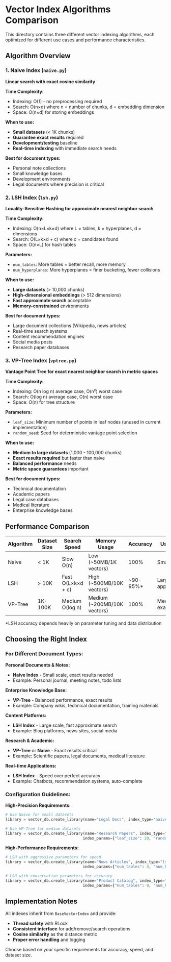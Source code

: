# Vector Index Algorithms Comparison

This directory contains three different vector indexing algorithms, each optimized for different use cases and performance characteristics.

## Algorithm Overview

### 1. Naive Index (`naive.py`)
**Linear search with exact cosine similarity**

**Time Complexity:**
- Indexing: O(1) - no preprocessing required
- Search: O(n×d) where n = number of chunks, d = embedding dimension
- Space: O(n×d) for storing embeddings

**When to use:**
- **Small datasets** (< 1K chunks)
- **Guarantee exact results** required
- **Development/testing** baseline
- **Real-time indexing** with immediate search needs

**Best for document types:**
- Personal note collections
- Small knowledge bases
- Development environments
- Legal documents where precision is critical

### 2. LSH Index (`lsh.py`)
**Locality-Sensitive Hashing for approximate nearest neighbor search**

**Time Complexity:**
- Indexing: O(n×L×k×d) where L = tables, k = hyperplanes, d = dimensions
- Search: O(L×k×d + c) where c = candidates found
- Space: O(n×L) for hash tables

**Parameters:**
- `num_tables`: More tables = better recall, more memory
- `num_hyperplanes`: More hyperplanes = finer bucketing, fewer collisions

**When to use:**
- **Large datasets** (> 10,000 chunks)
- **High-dimensional embeddings** (> 512 dimensions)
- **Fast approximate search** acceptable
- **Memory-constrained** environments

**Best for document types:**
- Large document collections (Wikipedia, news articles)
- Real-time search systems
- Content recommendation engines
- Social media posts
- Research paper databases

### 3. VP-Tree Index (`vptree.py`)
**Vantage Point Tree for exact nearest neighbor search in metric spaces**

**Time Complexity:**
- Indexing: O(n log n) average case, O(n²) worst case
- Search: O(log n) average case, O(n) worst case
- Space: O(n) for tree structure

**Parameters:**
- `leaf_size`: Minimum number of points in leaf nodes (unused in current implementation)
- `random_seed`: Seed for deterministic vantage point selection

**When to use:**
- **Medium to large datasets** (1,000 - 100,000 chunks)
- **Exact results required** but faster than naive
- **Balanced performance** needs
- **Metric space guarantees** important

**Best for document types:**
- Technical documentation
- Academic papers
- Legal case databases
- Medical literature
- Enterprise knowledge bases

## Performance Comparison

| Algorithm | Dataset Size | Search Speed | Memory Usage | Accuracy | Use Case |
|-----------|-------------|--------------|--------------|----------|----------|
| Naive     | < 1K        | Slow O(n)    | Low (~50MB/1K vectors) | 100%     | Small, exact |
| LSH       | > 10K       | Fast O(L×k×d + c) | High (~500MB/10K vectors) | ~90-95%* | Large, approximate |
| VP-Tree   | 1K-100K     | Medium O(log n) | Medium (~200MB/10K vectors) | 100%     | Medium, exact |

*LSH accuracy depends heavily on parameter tuning and data distribution

## Choosing the Right Index

### For Different Document Types:

**Personal Documents & Notes:**
- **Naive Index** - Small scale, exact results needed
- Example: Personal journal, meeting notes, todo lists

**Enterprise Knowledge Base:**
- **VP-Tree** - Balanced performance, exact results
- Example: Company wikis, technical documentation, training materials

**Content Platforms:**
- **LSH Index** - Large scale, fast approximate search
- Example: Blog platforms, news sites, social media

**Research & Academic:**
- **VP-Tree** or **Naive** - Exact results critical
- Example: Scientific papers, legal documents, medical literature

**Real-time Applications:**
- **LSH Index** - Speed over perfect accuracy
- Example: Chatbots, recommendation systems, auto-complete

### Configuration Guidelines:

**High-Precision Requirements:**
```python
# Use Naive for small datasets
library = vector_db.create_library(name="Legal Docs", index_type="naive")

# Use VP-Tree for medium datasets
library = vector_db.create_library(name="Research Papers", index_type="vptree",
                                  index_params={"leaf_size": 20, "random_seed": 42})
```

**High-Performance Requirements:**
```python
# LSH with aggressive parameters for speed
library = vector_db.create_library(name="News Articles", index_type="lsh",
                                  index_params={"num_tables": 4, "num_hyperplanes": 3})

# LSH with conservative parameters for accuracy
library = vector_db.create_library(name="Product Catalog", index_type="lsh",
                                  index_params={"num_tables": 8, "num_hyperplanes": 6})
```

## Implementation Notes

All indexes inherit from `BaseVectorIndex` and provide:
- **Thread safety** with RLock
- **Consistent interface** for add/remove/search operations
- **Cosine similarity** as the distance metric
- **Proper error handling** and logging

Choose based on your specific requirements for accuracy, speed, and dataset size.
